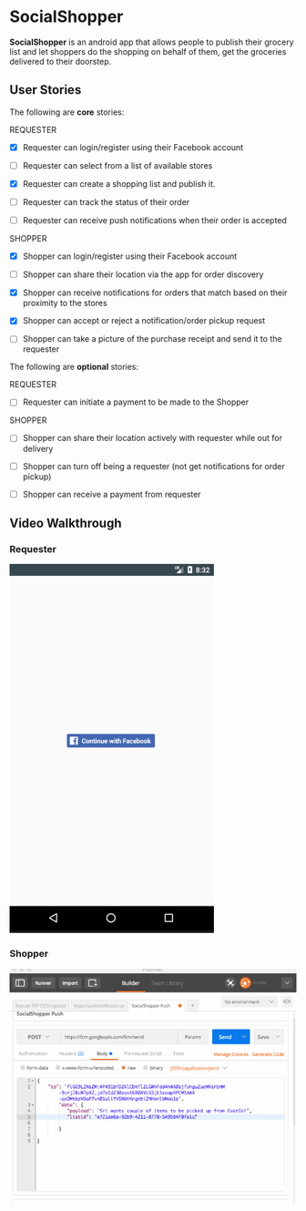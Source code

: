 # SocialShopper


**SocialShopper** is an android app that allows people to publish their grocery list and let shoppers do the shopping on behalf of them, get the groceries delivered to their doorstep.


## User Stories

The following are **core** stories:

REQUESTER
* [X] Requester can login/register using their Facebook account 
* [ ] Requester can select from a list of available stores
* [X] Requester can create a shopping list and publish it.
* [ ] Requester can track the status of their order
* [ ] Requester can receive push notifications when their order is accepted



SHOPPER
* [X] Shopper can login/register using their Facebook account 
* [ ] Shopper can share their location via the app for order discovery
* [X] Shopper can receive notifications for orders that match based on their proximity to the stores
* [X] Shopper can accept or reject a notification/order pickup request
* [ ] Shopper can take a picture of the purchase receipt and send it to the requester



The following are **optional** stories:

REQUESTER
* [ ] Requester can initiate a payment to be made to the Shopper


SHOPPER
* [ ] Shopper can share their location actively with requester while out for delivery
* [ ] Shopper can turn off being a requester (not get notifications for order pickup)
* [ ] Shopper can receive a payment from requester


## Video Walkthrough

### Requester
<img src='Walkthroughs/Demo_1_Requester.gif' title='Requester Experience' width='' alt='Requester Experience' />

### Shopper
<img src='Walkthroughs/Demo_1_Shopper.gif' title='Shopper Experience' width='' alt='Shopper Experience' />
